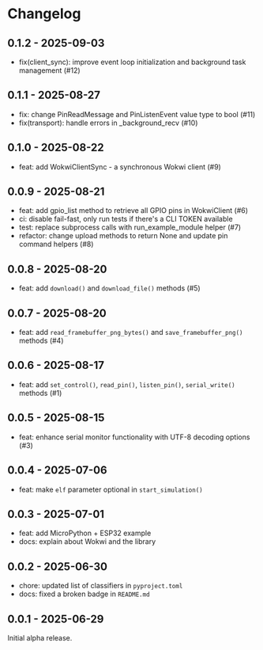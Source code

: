 # Changelog

## 0.1.2 - 2025-09-03

- fix(client_sync): improve event loop initialization and background task management (#12)

## 0.1.1 - 2025-08-27

- fix: change PinReadMessage and PinListenEvent value type to bool (#11)
- fix(transport): handle errors in _background_recv (#10)

## 0.1.0 - 2025-08-22

- feat: add WokwiClientSync - a synchronous Wokwi client (#9)

## 0.0.9 - 2025-08-21

- feat: add gpio_list method to retrieve all GPIO pins in WokwiClient (#6)
- ci: disable fail-fast, only run tests if there's a CLI TOKEN available
- test: replace subprocess calls with run_example_module helper (#7)
- refactor: change upload methods to return None and update pin command helpers (#8)

## 0.0.8 - 2025-08-20

- feat: add `download()` and `download_file()` methods (#5)

## 0.0.7 - 2025-08-20

- feat: add `read_framebuffer_png_bytes()` and `save_framebuffer_png()` methods (#4)

## 0.0.6 - 2025-08-17

- feat: add `set_control()`, `read_pin()`, `listen_pin()`, `serial_write()` methods (#1)

## 0.0.5 - 2025-08-15

- feat: enhance serial monitor functionality with UTF-8 decoding options (#3)

## 0.0.4 - 2025-07-06

- feat: make `elf` parameter optional in `start_simulation()`

## 0.0.3 - 2025-07-01

- feat: add MicroPython + ESP32 example
- docs: explain about Wokwi and the library

## 0.0.2 - 2025-06-30

- chore: updated list of classifiers in `pyproject.toml`
- docs: fixed a broken badge in `README.md`

## 0.0.1 - 2025-06-29

Initial alpha release.
